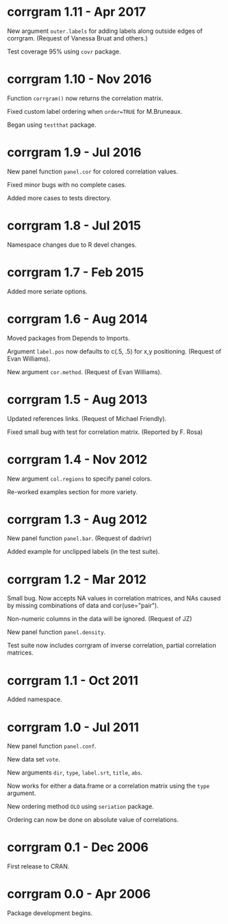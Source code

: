 
# corrgram 1.11 - Apr 2017

New argument `outer.labels` for adding labels along outside edges of corrgram. (Request of Vanessa Bruat and others.)

Test coverage 95% using `covr` package.

# corrgram 1.10 - Nov 2016

Function `corrgram()` now returns the correlation matrix.

Fixed custom label ordering when `order=TRUE` for M.Bruneaux.

Began using `testthat` package.

# corrgram 1.9 - Jul 2016

New panel function `panel.cor` for colored correlation values.

Fixed minor bugs with no complete cases.

Added more cases to tests directory.

# corrgram 1.8 - Jul 2015

Namespace changes due to R devel changes.

# corrgram 1.7 - Feb 2015

Added more seriate options.

# corrgram 1.6 - Aug 2014

Moved packages from Depends to Imports.

Argument `label.pos` now defaults to c(.5, .5) for x,y positioning. (Request of Evan Williams).

New argument `cor.method`. (Request of Evan Williams).

# corrgram 1.5 - Aug 2013

Updated references links.  (Request of Michael Friendly).

Fixed small bug with test for correlation matrix. (Reported by F. Rosa)

# corrgram 1.4 - Nov 2012

New argument `col.regions` to specify panel colors.

Re-worked examples section for more variety.

# corrgram 1.3 - Aug 2012

New panel function `panel.bar`.  (Request of dadrivr)

Added example for unclipped labels (in the test suite).

# corrgram 1.2 - Mar 2012

Small bug.  Now accepts NA values in correlation matrices, and
NAs caused by missing combinations of data and cor(use="pair").

Non-numeric columns in the data will be ignored. (Request of JZ)

New panel function `panel.density`.

Test suite now includes corrgram of inverse correlation, partial
correlation matrices.

# corrgram 1.1 - Oct 2011

Added namespace.

# corrgram 1.0 - Jul 2011

New panel function `panel.conf`.

New data set `vote`.

New arguments `dir`, `type`, `label.srt`, `title`, `abs`.

Now works for either a data.frame or a correlation matrix using the
`type` argument.

New ordering method `OLO` using `seriation` package.

Ordering can now be done on absolute value of correlations.

# corrgram 0.1 - Dec 2006

First release to CRAN.

# corrgram 0.0  - Apr 2006

Package development begins.
